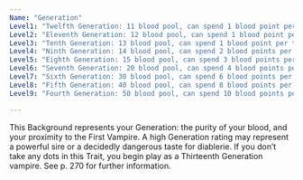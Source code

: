 ```yaml
---
Name: "Generation"
Level1: "Twelfth Generation: 11 blood pool, can spend 1 blood point per turn"
Level2: "Eleventh Generation: 12 blood pool, can spend 1 blood point per turn"
Level3: "Tenth Generation: 13 blood pool, can spend 1 blood point per turn"
Level4: "Ninth Generation: 14 blood pool, can spend 2 blood points per turn"
Level5: "Eighth Generation: 15 blood pool, can spend 3 blood points per turn"
Level6: "Seventh Generation: 20 blood pool, can spend 4 blood points per turn"
Level7: "Sixth Generation: 30 blood pool, can spend 6 blood points per turn"
Level8: "Fifth Generation: 40 blood pool, can spend 8 blood points per turn"
Level9: "Fourth Generation: 50 blood pool, can spend 10 blood points per turn"

---
```


This Background represents your Generation: the purity of your blood, and your proximity to the First Vampire. A high Generation rating may represent a powerful sire or a decidedly dangerous taste for diablerie. If you don’t take any dots in this Trait, you begin play as a Thirteenth Generation vampire. See p. 270 for further information.